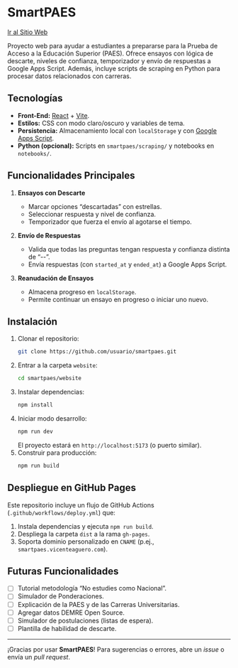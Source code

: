 # SmartPAES

[Ir al Sitio Web](https://smartpaes.vicenteaguero.com)

Proyecto web para ayudar a estudiantes a prepararse para la Prueba de Acceso a la Educación Superior (PAES). Ofrece ensayos con lógica de descarte, niveles de confianza, temporizador y envío de respuestas a Google Apps Script. Además, incluye scripts de scraping en Python para procesar datos relacionados con carreras.

## Tecnologías

- **Front-End:** [React](https://reactjs.org/) + [Vite](https://vitejs.dev/).
- **Estilos:** CSS con modo claro/oscuro y variables de tema.
- **Persistencia:** Almacenamiento local con `localStorage` y con [Google Apps Script](https://www.google.com/script/start/).
- **Python (opcional):** Scripts en `smartpaes/scraping/` y notebooks en `notebooks/`.

## Funcionalidades Principales

1. **Ensayos con Descarte**

   - Marcar opciones “descartadas” con estrellas.
   - Seleccionar respuesta y nivel de confianza.
   - Temporizador que fuerza el envío al agotarse el tiempo.

2. **Envío de Respuestas**

   - Valida que todas las preguntas tengan respuesta y confianza distinta de “--”.
   - Envía respuestas (con `started_at` y `ended_at`) a Google Apps Script.

3. **Reanudación de Ensayos**
   - Almacena progreso en `localStorage`.
   - Permite continuar un ensayo en progreso o iniciar uno nuevo.

## Instalación

1. Clonar el repositorio:
   ```bash
   git clone https://github.com/usuario/smartpaes.git
   ```
2. Entrar a la carpeta `website`:
   ```bash
   cd smartpaes/website
   ```
3. Instalar dependencias:
   ```bash
   npm install
   ```
4. Iniciar modo desarrollo:
   ```bash
   npm run dev
   ```
   El proyecto estará en `http://localhost:5173` (o puerto similar).
5. Construir para producción:
   ```bash
   npm run build
   ```

## Despliegue en GitHub Pages

Este repositorio incluye un flujo de GitHub Actions (`.github/workflows/deploy.yml`) que:

1. Instala dependencias y ejecuta `npm run build`.
2. Despliega la carpeta `dist` a la rama `gh-pages`.
3. Soporta dominio personalizado en `CNAME` (p.ej., `smartpaes.vicenteaguero.com`).

## Futuras Funcionalidades

- [ ] Tutorial metodología “No estudies como Nacional”.
- [ ] Simulador de Ponderaciones.
- [ ] Explicación de la PAES y de las Carreras Universitarias.
- [ ] Agregar datos DEMRE Open Source.
- [ ] Simulador de postulaciones (listas de espera).
- [ ] Plantilla de habilidad de descarte.

---

¡Gracias por usar **SmartPAES**! Para sugerencias o errores, abre un _issue_ o envía un _pull request_.
